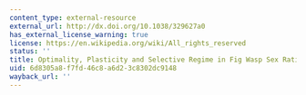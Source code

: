 ```yaml
---
content_type: external-resource
external_url: http://dx.doi.org/10.1038/329627a0
has_external_license_warning: true
license: https://en.wikipedia.org/wiki/All_rights_reserved
status: ''
title: Optimality, Plasticity and Selective Regime in Fig Wasp Sex Ratios
uid: 6d8305a8-f7fd-46c8-a6d2-3c8302dc9148
wayback_url: ''
---
```

